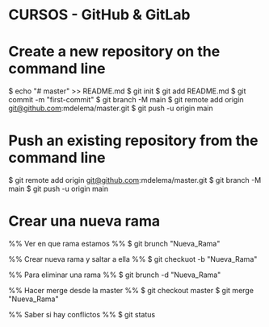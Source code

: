 # CURSOS - GitHub & GitLab

# Create a new repository on the command line
$ echo "# master" >> README.md
$ git init
$ git add README.md
$ git commit -m "first-commit"
$ git branch -M main
$ git remote add origin git@github.com:mdelema/master.git
$ git push -u origin main

# Push an existing repository from the command line
$ git remote add origin git@github.com:mdelema/master.git
$ git branch -M main
$ git push -u origin main

# Crear una nueva rama
%% Ver en que rama estamos %%
$ git brunch "Nueva_Rama"

%% Crear nueva rama y saltar a ella %%
$ git checkuot -b "Nueva_Rama"

%% Para eliminar una rama %%
$ git brunch -d "Nueva_Rama"

%% Hacer merge desde la master %%
$ git checkout master
$ git merge "Nueva_Rama"

%% Saber si hay conflictos %% 
$ git status

